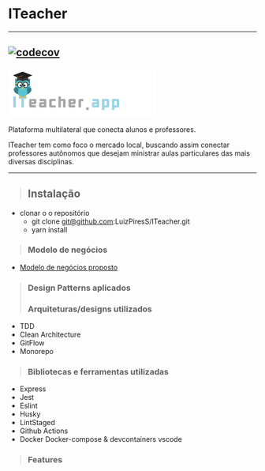 # **ITeacher**

---

## [![codecov](https://codecov.io/gh/LuizPiresS/ITeacher/branch/development/graph/badge.svg)](https://codecov.io/gh/LuizPiresS/ITeacher)

[![alt text](./assets/logo.png 'Link para o site')](https://www.iteacher.app)

Plataforma multilateral que conecta alunos e professores.

ITeacher tem como foco o mercado local, buscando assim conectar professores autônomos que desejam ministrar aulas particulares das mais diversas disciplinas.

---

> ## Instalação

- clonar o o repositório
  - git clone git@github.com:LuizPiresS/ITeacher.git
  - yarn install

> ### Modelo de negócios

- [Modelo de negócios proposto](https://miro.com/app/board/o9J_kqWCpbw=/)

> ### Design Patterns aplicados
>
> ### Arquiteturas/designs utilizados

- TDD
- Clean Architecture
- GitFlow
- Monorepo

> ### Bibliotecas e ferramentas utilizadas

- Express
- Jest
- Eslint
- Husky
- LintStaged
- Github Actions
- Docker Docker-compose & devcontainers vscode

> ### Features
